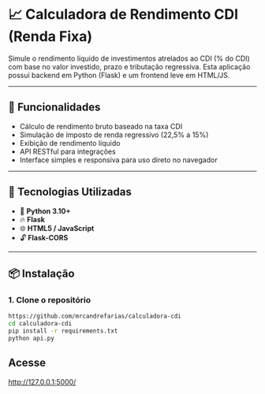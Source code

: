 # 📈 Calculadora de Rendimento CDI (Renda Fixa)

Simule o rendimento líquido de investimentos atrelados ao CDI (% do CDI) com base no valor investido, prazo e tributação regressiva. Esta aplicação possui backend em Python (Flask) e um frontend leve em HTML/JS.

---

## 🧮 Funcionalidades

- Cálculo de rendimento bruto baseado na taxa CDI
- Simulação de imposto de renda regressivo (22,5% a 15%)
- Exibição de rendimento líquido
- API RESTful para integrações
- Interface simples e responsiva para uso direto no navegador

---

## 🚀 Tecnologias Utilizadas

- 🐍 **Python 3.10+**
- 🔥 **Flask**
- 🌐 **HTML5 / JavaScript**
- 🔓 **Flask-CORS**

---

## 📦 Instalação

### 1. Clone o repositório
```bash
https://github.com/mrcandrefarias/calculadora-cdi 
cd calculadora-cdi
pip install -r requirements.txt
python api.py
```

## Acesse
http://127.0.0.1:5000/


